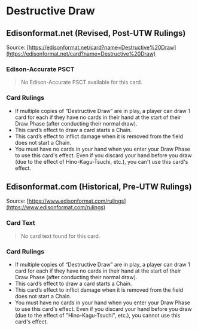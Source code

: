 # Destructive Draw

## Edisonformat.net (Revised, Post-UTW Rulings)

Source: [https://edisonformat.net/card?name=Destructive%20Draw](https://edisonformat.net/card?name=Destructive%20Draw)

### Edison-Accurate PSCT

> No Edison-Accurate PSCT available for this card.

### Card Rulings

*   If multiple copies of “Destructive Draw” are in play, a player can draw 1 card for each if they have no cards in their hand at the start of their Draw Phase (after conducting their normal draw).
*   This card’s effect to draw a card starts a Chain.
*   This card’s effect to inflict damage when it is removed from the field does not start a Chain.
*   You must have no cards in your hand when you enter your Draw Phase to use this card's effect. Even if you discard your hand before you draw (due to the effect of Hino-Kagu-Tsuchi, etc.), you can't use this card's effect.


## Edisonformat.com (Historical, Pre-UTW Rulings)

Source: [https://www.edisonformat.com/rulings](https://www.edisonformat.com/rulings)

### Card Text

> No card text found for this card.

### Card Rulings

*   If multiple copies of “Destructive Draw” are in play, a player can draw 1 card for each if they have no cards in their hand at the start of their Draw Phase (after conducting their normal draw).
*   This card’s effect to draw a card starts a Chain.
*   This card’s effect to inflict damage when it is removed from the field does not start a Chain.
*   You must have no cards in your hand when you enter your Draw Phase to use this card's effect. Even if you discard your hand before you draw (due to the effect of "Hino-Kagu-Tsuchi", etc.), you cannot use this card's effect.


